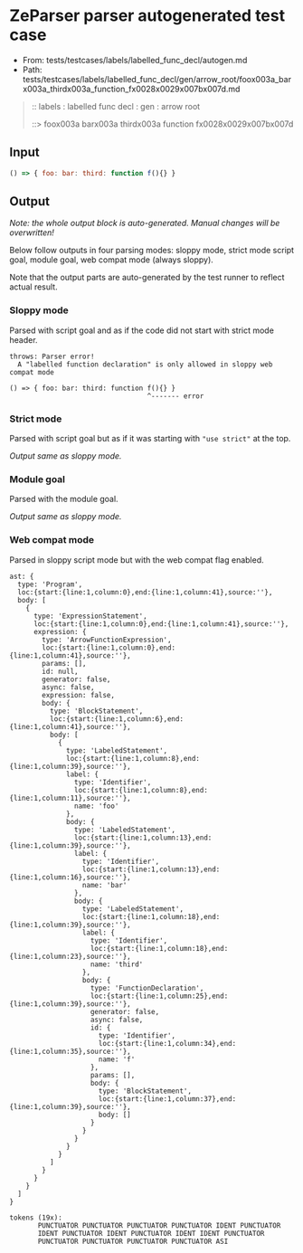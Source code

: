# ZeParser parser autogenerated test case

- From: tests/testcases/labels/labelled_func_decl/autogen.md
- Path: tests/testcases/labels/labelled_func_decl/gen/arrow_root/foox003a_barx003a_thirdx003a_function_fx0028x0029x007bx007d.md

> :: labels : labelled func decl : gen : arrow root
>
> ::> foox003a barx003a thirdx003a function fx0028x0029x007bx007d

## Input


`````js
() => { foo: bar: third: function f(){} }
`````

## Output

_Note: the whole output block is auto-generated. Manual changes will be overwritten!_

Below follow outputs in four parsing modes: sloppy mode, strict mode script goal, module goal, web compat mode (always sloppy).

Note that the output parts are auto-generated by the test runner to reflect actual result.

### Sloppy mode

Parsed with script goal and as if the code did not start with strict mode header.

`````
throws: Parser error!
  A "labelled function declaration" is only allowed in sloppy web compat mode

() => { foo: bar: third: function f(){} }
                                  ^------- error
`````

### Strict mode

Parsed with script goal but as if it was starting with `"use strict"` at the top.

_Output same as sloppy mode._

### Module goal

Parsed with the module goal.

_Output same as sloppy mode._

### Web compat mode

Parsed in sloppy script mode but with the web compat flag enabled.

`````
ast: {
  type: 'Program',
  loc:{start:{line:1,column:0},end:{line:1,column:41},source:''},
  body: [
    {
      type: 'ExpressionStatement',
      loc:{start:{line:1,column:0},end:{line:1,column:41},source:''},
      expression: {
        type: 'ArrowFunctionExpression',
        loc:{start:{line:1,column:0},end:{line:1,column:41},source:''},
        params: [],
        id: null,
        generator: false,
        async: false,
        expression: false,
        body: {
          type: 'BlockStatement',
          loc:{start:{line:1,column:6},end:{line:1,column:41},source:''},
          body: [
            {
              type: 'LabeledStatement',
              loc:{start:{line:1,column:8},end:{line:1,column:39},source:''},
              label: {
                type: 'Identifier',
                loc:{start:{line:1,column:8},end:{line:1,column:11},source:''},
                name: 'foo'
              },
              body: {
                type: 'LabeledStatement',
                loc:{start:{line:1,column:13},end:{line:1,column:39},source:''},
                label: {
                  type: 'Identifier',
                  loc:{start:{line:1,column:13},end:{line:1,column:16},source:''},
                  name: 'bar'
                },
                body: {
                  type: 'LabeledStatement',
                  loc:{start:{line:1,column:18},end:{line:1,column:39},source:''},
                  label: {
                    type: 'Identifier',
                    loc:{start:{line:1,column:18},end:{line:1,column:23},source:''},
                    name: 'third'
                  },
                  body: {
                    type: 'FunctionDeclaration',
                    loc:{start:{line:1,column:25},end:{line:1,column:39},source:''},
                    generator: false,
                    async: false,
                    id: {
                      type: 'Identifier',
                      loc:{start:{line:1,column:34},end:{line:1,column:35},source:''},
                      name: 'f'
                    },
                    params: [],
                    body: {
                      type: 'BlockStatement',
                      loc:{start:{line:1,column:37},end:{line:1,column:39},source:''},
                      body: []
                    }
                  }
                }
              }
            }
          ]
        }
      }
    }
  ]
}

tokens (19x):
       PUNCTUATOR PUNCTUATOR PUNCTUATOR PUNCTUATOR IDENT PUNCTUATOR
       IDENT PUNCTUATOR IDENT PUNCTUATOR IDENT IDENT PUNCTUATOR
       PUNCTUATOR PUNCTUATOR PUNCTUATOR PUNCTUATOR ASI
`````

